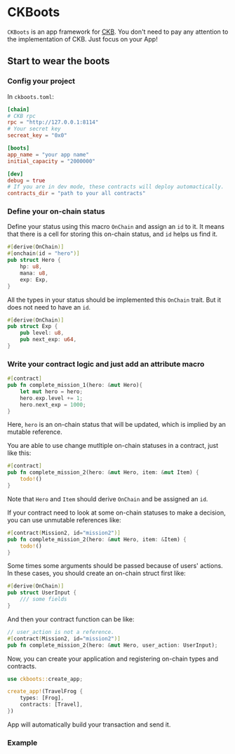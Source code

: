 # CKBoots

`CKBoots` is an app framework for [CKB](https://github.com/nervosnetwork/ckb).
You don't need to pay any attention to the implementation of CKB.
Just focus on your App!

## Start to wear the boots

### Config your project

In `ckboots.toml`:

```toml
[chain]
# CKB rpc
rpc = "http://127.0.0.1:8114"
# Your secret key
secreat_key = "0x0"

[boots]
app_name = "your app name"
initial_capacity = "2000000"

[dev]
debug = true
# If you are in dev mode, these contracts will deploy automactically.
contracts_dir = "path to your all contracts"
```

### Define your on-chain status

Define your status using this macro `OnChain` and assign an `id` to it.
It means that there is a cell for storing this on-chain status, and `id`
helps us find it.

```rust
#[derive(OnChain)]
#[onchain(id = "hero")]
pub struct Hero {
    hp: u8,
    mana: u8,
    exp: Exp,
}
```

All the types in your status should be implemented this `OnChain` trait.
But it does not need to have an `id`.

```rust
#[derive(OnChain)]
pub struct Exp {
    pub level: u8,
    pub next_exp: u64,
}
```

### Write your contract logic and just add an attribute macro

```rust
#[contract]
pub fn complete_mission_1(hero: &mut Hero){
    let mut hero = hero;
    hero.exp.level += 1;
    hero.next_exp = 1000;
}
```

Here, `hero` is an on-chain status that will be updated,
which is implied by an mutable reference.

You are able to use change mutltiple on-chain statuses in a contract, just like this:

```rust
#[contract]
pub fn complete_mission_2(hero: &mut Hero, item: &mut Item) {
    todo!()
}
```

Note that `Hero` and `Item` should derive `OnChain` and be assigned an `id`.

If your contract need to look at some on-chain statuses to make a decision, you can use unmutable references like:

```rust
#[contract(Mission2, id="mission2")]
pub fn complete_mission_2(hero: &mut Hero, item: &Item) {
    todo!()
}
```

Some times some arguments should be passed because of users' actions. In these cases, you should create an on-chain struct first like:

```rust
#[derive(OnChain)]
pub struct UserInput {
    /// some fields
}
```

And then your contract function can be like:

```rust
// user_action is not a reference.
#[contract(Mission2, id="mission2")]
pub fn complete_mission_2(hero: &mut Hero, user_action: UserInput);
```

Now, you can create your application and registering on-chain types and contracts.

```rust
use ckboots::create_app;

create_app!(TravelFrog {
    types: [Frog],
    contracts: [Travel],
})

```

App will automatically build your transaction and send it.

### Example
